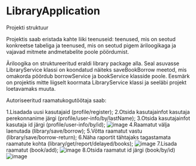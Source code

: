 # LibraryApplication
Projekti struktuur

Projektis saab eristada kahte liiki teenuseid: teenused, mis on seotud konkreetse tabeliga ja teenused, mis on seotud pigem äriloogikaga ja vajavad mitmete andmetabelite poole pöördumist. 

Äriloogika on struktureeritud eraldi library package alla.  Seal asuvasse LibraryService klassi on koondatud näiteks saveBookBorrow meetod, mis omakorda pöördub borrowService ja bookService klasside poole.  Eesmärk on projektis mitte liigselt koormata LibraryService klassi ja seeläbi projekt loetavamaks muuta.

Autoriseeritud raamatukogutöötaja saab:

1.Lisadada uusi kasutajaid (profile/register); 
2.Otsida kasutajainfot kasutaja perekonnanime järgi (profile/user-info/by/lastName);
3.Otsida kasutajainfot kasutaja id järgi (profile/user-info/by/id);
![image](https://user-images.githubusercontent.com/103241074/210288932-b3fa5f08-b94d-4000-9a41-c95a837ce62d.png)
4.Raamatut välja laenutada (library/save/borrow);
5.Võtta raamatut vastu (library/save/borrow-return);
6.Näha raportit tähtajaks tagastamata raamatute kohta (library/get/report/delayed/books);
![image](https://user-images.githubusercontent.com/103241074/210288941-2cb6de9b-c010-447d-b56c-29681131c810.png)
7.Lisada raamatut (book/add);
![image](https://user-images.githubusercontent.com/103241074/210288951-d7c1c491-836a-4f48-a96c-4927ce97f766.png)
8.Otsida raamatut id järgi (book/by/id)
![image](https://user-images.githubusercontent.com/103241074/210288957-5842a1bc-f1fb-4485-afb8-6c31f11717a6.png)


